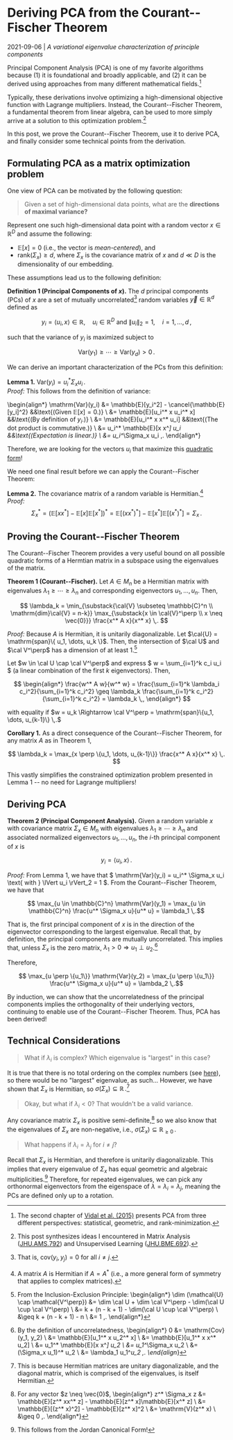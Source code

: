 # Deriving PCA from the Courant--Fischer Theorem
2021-09-06 | *A variational eigenvalue characterization of principle components*

Principal Component Analysis (PCA) is one of my favorite algorithms because (1) it is foundational and broadly applicable, and (2) it can be derived using approaches from many different mathematical fields.[^1]

[^1]: The second chapter of [Vidal et al. (2015)](https://link.springer.com/content/pdf/10.1007/978-0-387-87811-9.pdf) presents PCA from three different perspectives: statistical, geometric, and rank-minimization.

Typically, these derivations involve optimizing a high-dimensional objective function with Lagrange multipliers. Instead, the Courant--Fischer Theorem, a fundamental theorem from linear algebra, can be used to more simply arrive at a solution to this optimization problem.[^2]

[^2]: This post synthesizes ideas I encountered in Matrix Analysis ([JHU.AMS.792](https://www.amazon.com/Matrix-Analysis-Second-Roger-Horn/dp/0521548233)) and Unsupervised Learning ([JHU.BME.692](http://www.vision.jhu.edu/teaching/learning/learning17/)).

In this post, we prove the Courant--Fischer Theorem, use it to derive PCA, and finally consider some technical points from the derivation.

## Formulating PCA as a matrix optimization problem

One view of PCA can be motivated by the following question:

> Given a set of high-dimensional data points, what are the **directions of maximal variance?**

Represent one such high-dimensional data point with a random vector $x \in \mathbb{R}^D$ and assume the following:

- $\mathbb{E}[x] = 0$ (i.e., the vector is *mean-centered*), and
- $\mathrm{rank}(\Sigma_x) \geq d$, where $\Sigma_x$ is the covariance matrix of $x$ and $d \ll D$ is the dimensionality of our embedding.

These assumptions lead us to the following definition:

**Definition 1 (Principal Components of $x$).**
The $d$ principal components (PCs) of $x$ are a set of mutually uncorrelated[^3] random variables $\vec{y} \in \mathbb{R}^d$ defined as

$$y_i = \langle u_i, x \rangle \in \mathbb{R},\quad u_i \in \mathbb{R}^D \text{ and } \lVert u_i \rVert_2 = 1,\quad i=1,\dots,d \,,$$

such that the variance of $y_i$ is maximized subject to

$$\mathrm{Var}(y_1) \geq \cdots \geq \mathrm{Var}(y_d) > 0 \,.$$

[^3]: That is, $\mathrm{cov}(y_i, y_j) = 0$ for all $i \neq j$.

We can derive an important characterization of the PCs from this definition:

**Lemma 1.** $\mathrm{Var}(y_i) = u_i^*\Sigma_x u_i \,.$
\
*Proof:*
This follows from the definition of variance:

\begin{align*}
    \mathrm{Var}(y_i)
    &= \mathbb{E}[y_i^2] - \cancel{\mathbb{E}[y_i]^2} &&\text{(Given $\mathbb{E}[x] = 0$.)} \\
    &= \mathbb{E}[u_i^* x u_i^* x] &&\text{(By definition of $y_i$.)} \\
    &= \mathbb{E}[u_i^* x x^* u_i] &&\text{(The dot product is commutative.)} \\
    &= u_i^* \mathbb{E}[x x^*] u_i &&\text{(Expectation is linear.)} \\
    &= u_i^*\Sigma_x u_i \,.
\end{align*}

Therefore, we are looking for the vectors $u_i$ that maximize this [quadratic form](https://en.wikipedia.org/wiki/Quadratic_form)!

We need one final result before we can apply the Courant--Fischer Theorem:

**Lemma 2.** The covariance matrix of a random variable is Hermitian.[^4]
\
*Proof:*
$$\Sigma_x^* = (\mathbb{E}[xx^*] - \mathbb{E}[x]\mathbb{E}[x^*])^* = \mathbb{E}[(xx^*)^*] - \mathbb{E}[x^*]\mathbb{E}[(x^*)^*] = \Sigma_x \,.$$

[^4]: A matrix $A$ is Hermitian if $A = A^*$ (i.e., a more general form of symmetry that applies to complex matrices).

## Proving the Courant--Fischer Theorem

The Courant--Fischer Theorem provides a very useful bound on all possible quadratic forms of a Hermtian matrix in a subspace using the eigenvalues of the matrix.

**Theorem 1 (Courant--Fischer).**
Let $A \in M_n$ be a Hermitian matrix with eigenvalues $\lambda_1 \geq \cdots \geq \lambda_n$ and corresponding eigenvectors $u_1, \dots, u_n$.
Then,

$$ \lambda_k =
\min_{\substack{\cal{V} \subseteq \mathbb{C}^n \\ \mathrm{dim}\cal{V} = n-k}}
\max_{\substack{x \in \cal{V}^\perp \\ x \neq \vec{0}}}
\frac{x^* A x}{x^* x} \,. $$

*Proof:*
Because $A$ is Hermitian, it is unitarily diagonalizable. Let $\cal{U} = \mathrm{span}\{ u_1, \dots, u_k \}$. Then, the intersection of $\cal U$ and $\cal V^\perp$ has a dimension of at least $1$.[^5]

[^5]: From the Inclusion-Exclusion Principle: \begin{align*} \dim (\mathcal{U} \cap \mathcal{V^\perp}) &= \dim \cal U + \dim \cal V^\perp - \dim(\cal U \cup \cal V^\perp) \\ &= k + (n - k + 1) - \dim(\cal U \cup \cal V^\perp) \\ &\geq k + (n - k + 1) - n \\ &= 1 \,. \end{align*}

Let $w \in \cal U \cap \cal V^\perp$ and express $ w = \sum_{i=1}^k c_i u_i $ (a linear combination of the first $k$ eigenvectors). Then,

$$ \begin{align*}
    \frac{w^* A w}{w^* w}
    = \frac{\sum_{i=1}^k \lambda_i c_i^2}{\sum_{i=1}^k c_i^2}
    \geq \lambda_k \frac{\sum_{i=1}^k c_i^2}{\sum_{i=1}^k c_i^2}
    = \lambda_k \,,
\end{align*} $$

with equality if $w = u_k \Rightarrow \cal V^\perp = \mathrm{span}\{u_1, \dots, u_{k-1}\} \,.$

**Corollary 1.** As a direct consequence of the Courant--Fischer Theorem, for any matrix $A$ as in Theorem 1,

$$ \lambda_k =
\max_{x \perp \{u_1, \dots, u_{k-1}\}}
\frac{x^* A x}{x^* x} \,. $$

This vastly simplifies the constrained optimization problem presented in Lemma 1 -- no need for Lagrange multipliers!

## Deriving PCA

**Theorem 2 (Principal Component Analysis).**
Given a random variable $x$ with covariance matrix $\Sigma_x \in M_n$ with eigenvalues $\lambda_1 \geq \cdots \geq \lambda_n$ and associated normalized eigenvectors $u_1, \dots, u_n$, the $i$-th principal component of $x$ is

$$ y_i = \langle u_i, x \rangle \,.$$

*Proof:* From Lemma 1, we have that $ \mathrm{Var}(y_i) = u_i^* \Sigma_x u_i \text{ with } \lVert u_i \rVert_2 = 1 $. From the Courant--Fischer Theorem, we have that

$$ \max_{u \in \mathbb{C}^n} \mathrm{Var}(y_1) = \max_{u \in \mathbb{C}^n} \frac{u^* \Sigma_x u}{u^* u} = \lambda_1 \,.$$

That is, the first principal component of $x$ is in the direction of the eigenvector corresponding to the largest eigenvalue.
Recall that, by definition, the principal components are mutually uncorrelated.
This implies that, unless $\Sigma_x$ is the zero matrix, $\lambda_1 > 0 \Rightarrow u_1 \perp u_2$.[^6]

Therefore,

$$ \max_{u \perp \{u_1\}} \mathrm{Var}(y_2) = \max_{u \perp \{u_1\}} \frac{u^* \Sigma_x u}{u^* u} = \lambda_2 \,.$$

By induction, we can show that the uncorrelatedness of the principal components implies the orthogonality of their underlying vectors, continuing to enable use of the Courant--Fischer Theorem. Thus, PCA has been derived!

[^6]: By the definition of uncorrelatedness, \begin{align*} 0 &= \mathrm{Cov}(y_1, y_2) \\ &= \mathbb{E}[u_1^* x u_2^* x] \\ &= \mathbb{E}[u_1^* x x^* u_2] \\ &= u_1^* \mathbb{E}[x x^*] u_2 \\ &= u_1^*\Sigma_x u_2 \\ &= (\Sigma_x u_1)^* u_2 \\ &= \lambda_1 u_1^*u_2 \,. \end{align*}

## Technical Considerations

> What if $\lambda_i$ is complex? Which eigenvalue is "largest" in this case?

It is true that there is no total ordering on the complex numbers (see [here](https://math.stackexchange.com/questions/487997/total-ordering-on-complex-numbers)), so there would be no "largest" eigenvalue, as such... However, we have shown that $\Sigma_x$ is Hermitian, so $\sigma(\Sigma_x) \subseteq \mathbb{R}\,.$[^7]

[^7]: This is because Hermitian matrices are unitary diagonalizable, and the diagonal matrix, which is comprised of the eigenvalues, is itself Hermitian.

> Okay, but what if $\lambda_i < 0$? That wouldn't be a valid variance.

Any covariance matrix $\Sigma_x$ is positive semi-definite,[^8] so we also know that the eigenvalues of $\Sigma_x$ are non-negative, i.e., $\sigma(\Sigma_x) \subseteq \mathbb{R}_{\geq 0}\,.$

[^8]: For any vector $z \neq \vec{0}$, \begin{align*} z^* \Sigma_x z &= \mathbb{E}[z^* xx^* z] - \mathbb{E}[z^* x]\mathbb{E}[x^* z] \\ &= \mathbb{E}[(z^* x)^2] - \mathbb{E}[z^* x]^2 \\ &= \mathrm{V}(z^* x) \\ &\geq 0 \,. \end{align*}

> What happens if $\lambda_i = \lambda_j$ for $i \neq j$?

Recall that $\Sigma_x$ is Hermitian, and therefore is unitarily diagonalizable. This implies that every eigenvalue of $\Sigma_x$ has equal geometric and algebraic multiplicities.[^9] Therefore, for repeated eigenvalues, we can pick any orthonormal eigenvectors from the eigenspace of $\lambda = \lambda_i = \lambda_j$, meaning the PCs are defined only up to a rotation.

[^9]: This follows from the Jordan Canonical Form!